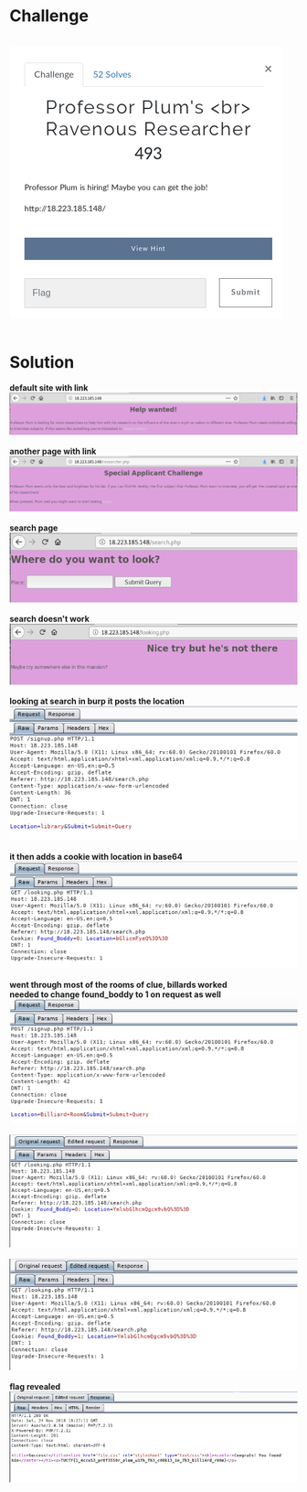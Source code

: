 # Challenge #
<br>![alt text](imgs/web008.png)
<br><br>
# Solution #
**default site with link**
<br>![alt text](imgs/web008-1.png)
<br><br>
**another page with link**
<br>![alt text](imgs/web008-2.png)
<br><br>
**search page**
<br>![alt text](imgs/web008-3.png)
<br><br>
**search doesn't work**
<br>![alt text](imgs/web008-4.png)
<br><br>
**looking at search in burp it posts the location**
<br>![alt text](imgs/web008-5.png)
<br><br>
**it then adds a cookie with location in base64**
<br>![alt text](imgs/web008-6.png)
<br><br>
**went through most of the rooms of clue, billards worked**<br>
**needed to change found_boddy to 1 on request as well**
<br>![alt text](imgs/web008-7.png)<br>
<br>![alt text](imgs/web008-8.png)<br>
<br>![alt text](imgs/web008-9.png)
<br><br>
**flag revealed**
<br>![alt text](imgs/web008-10.png)
